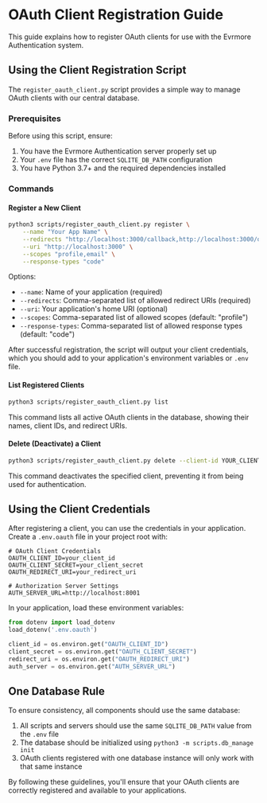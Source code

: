 # OAuth Client Registration Guide

This guide explains how to register OAuth clients for use with the Evrmore Authentication system.

## Using the Client Registration Script

The `register_oauth_client.py` script provides a simple way to manage OAuth clients with our central database.

### Prerequisites

Before using this script, ensure:

1. You have the Evrmore Authentication server properly set up
2. Your `.env` file has the correct `SQLITE_DB_PATH` configuration
3. You have Python 3.7+ and the required dependencies installed

### Commands

#### Register a New Client

```bash
python3 scripts/register_oauth_client.py register \
    --name "Your App Name" \
    --redirects "http://localhost:3000/callback,http://localhost:3000/oauth/callback" \
    --uri "http://localhost:3000" \
    --scopes "profile,email" \
    --response-types "code"
```

Options:
- `--name`: Name of your application (required)
- `--redirects`: Comma-separated list of allowed redirect URIs (required)
- `--uri`: Your application's home URI (optional)
- `--scopes`: Comma-separated list of allowed scopes (default: "profile")
- `--response-types`: Comma-separated list of allowed response types (default: "code")

After successful registration, the script will output your client credentials, which you should add to your application's environment variables or `.env` file.

#### List Registered Clients

```bash
python3 scripts/register_oauth_client.py list
```

This command lists all active OAuth clients in the database, showing their names, client IDs, and redirect URIs.

#### Delete (Deactivate) a Client

```bash
python3 scripts/register_oauth_client.py delete --client-id YOUR_CLIENT_ID
```

This command deactivates the specified client, preventing it from being used for authentication.

## Using the Client Credentials

After registering a client, you can use the credentials in your application. Create a `.env.oauth` file in your project root with:

```
# OAuth Client Credentials
OAUTH_CLIENT_ID=your_client_id
OAUTH_CLIENT_SECRET=your_client_secret
OAUTH_REDIRECT_URI=your_redirect_uri

# Authorization Server Settings
AUTH_SERVER_URL=http://localhost:8001
```

In your application, load these environment variables:

```python
from dotenv import load_dotenv
load_dotenv('.env.oauth')

client_id = os.environ.get("OAUTH_CLIENT_ID")
client_secret = os.environ.get("OAUTH_CLIENT_SECRET")
redirect_uri = os.environ.get("OAUTH_REDIRECT_URI")
auth_server = os.environ.get("AUTH_SERVER_URL")
```

## One Database Rule

To ensure consistency, all components should use the same database:

1. All scripts and servers should use the same `SQLITE_DB_PATH` value from the `.env` file
2. The database should be initialized using `python3 -m scripts.db_manage init`
3. OAuth clients registered with one database instance will only work with that same instance

By following these guidelines, you'll ensure that your OAuth clients are correctly registered and available to your applications. 